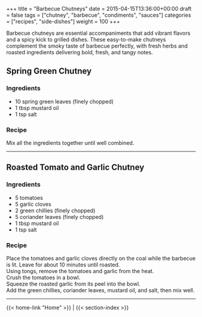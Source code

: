 +++
title = "Barbecue Chutneys"
date = 2015-04-15T13:36:00+00:00
draft = false
tags = ["chutney", "barbecue", "condiments", "sauces"]
categories = ["recipes", "side-dishes"]
weight = 100
+++

Barbecue chutneys are essential accompaniments that add vibrant flavors and a spicy kick to grilled dishes. These easy-to-make chutneys complement the smoky taste of barbecue perfectly, with fresh herbs and roasted ingredients delivering bold, fresh, and tangy notes.

## Spring Green Chutney

### Ingredients  
- 10 spring green leaves (finely chopped)  
- 1 tbsp mustard oil  
- 1 tsp salt  

### Recipe  
Mix all the ingredients together until well combined.

---

## Roasted Tomato and Garlic Chutney

### Ingredients  
- 5 tomatoes  
- 5 garlic cloves  
- 2 green chillies (finely chopped)  
- 5 coriander leaves (finely chopped)  
- 1 tbsp mustard oil  
- 1 tsp salt  

### Recipe  
Place the tomatoes and garlic cloves directly on the coal while the barbecue is lit. Leave for about 10 minutes until roasted.  
Using tongs, remove the tomatoes and garlic from the heat.  
Crush the tomatoes in a bowl.  
Squeeze the roasted garlic from its peel into the bowl.  
Add the green chillies, coriander leaves, mustard oil, and salt, then mix well.

---
{{< home-link "Home" >}} | {{< section-index >}}
